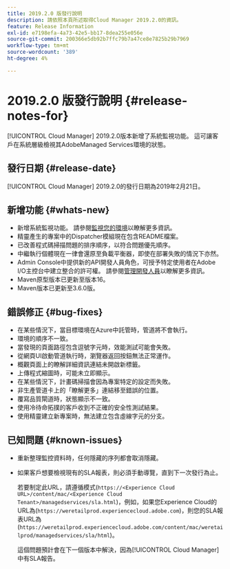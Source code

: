 ```yaml
---
title: 2019.2.0 版發行說明
description: 請依照本頁所述取得Cloud Manager 2019.2.0的資訊。
feature: Release Information
exl-id: e7198efa-4a73-42e5-bb17-8dea255e056e
source-git-commit: 200366e5db92b7ffc79b7a47ce8e7825b29b7969
workflow-type: tm+mt
source-wordcount: '389'
ht-degree: 4%

---
```


# 2019.2.0 版發行說明 {#release-notes-for}

[!UICONTROL Cloud Manager] 2019.2.0版本新增了系統監視功能。 這可讓客戶在系統層級檢視其AdobeManaged Services環境的狀態。


## 發行日期 {#release-date}

[!UICONTROL Cloud Manager] 2019.2.0的發行日期為2019年2月21日。

## 新增功能 {#whats-new}

* 新增系統監視功能。 請參閱[監視您的環境](/help/using/monitoring-environments.md)以瞭解更多資訊。
* 精靈產生的專案中的Dispatcher模組現在包含README檔案。
* 已改善程式碼掃描問題的排序順序，以符合問題優先順序。
* 中繼執行個體現在一律會還原至負載平衡器，即使在部署失敗的情況下亦然。
* Admin Console中提供新的API開發人員角色，可授予特定使用者在Adobe I/O主控台中建立整合的許可權。 請參閱[管理開發人員](https://www.adobe.com/go/aac_api_prod_learn)以瞭解更多資訊。
* Maven原型版本已更新至版本16。
* Maven版本已更新至3.6.0版。

## 錯誤修正 {#bug-fixes}

* 在某些情況下，當目標環境在Azure中託管時，管道將不會執行。
* 環境的順序不一致。
* 當發現的頁面路徑包含逗號字元時，效能測試可能會失敗。
* 從網頁UI啟動管道執行時，瀏覽器返回按鈕無法正常運作。
* 概觀頁面上的瞭解詳細資訊連結未開啟新標籤。
* 上傳程式縮圖時，可能未立即顯示。
* 在某些情況下，計畫碼掃描會因為專案特定的設定而失敗。
* 非生產管道卡上的「瞭解更多」連結移至錯誤的位置。
* 覆寫品質閘道時，狀態顯示不一致。
* 使用冷待命拓撲的客戶收到不正確的安全性測試結果。
* 使用精靈建立新專案時，無法建立包含虛線字元的分支。

## 已知問題 {#known-issues}

* 重新整理監控資料時，任何隱藏的序列都會取消隱藏。
* 如果客戶想要檢視現有的SLA報表，則必須手動導覽，直到下一次發行為止。

  若要制定此URL，請遵循模式(`https://<Experience Cloud URL>/content/mac/<Experience Cloud Tenant>/managedservices/sla.html`)，例如，如果您Experience Cloud的URL為(`https://weretailprod.experiencecloud.adobe.com`)，則您的SLA報表URL為(`https://weretailprod.experiencecloud.adobe.com/content/mac/weretailprod/managedservices/sla/html`)。

  這個問題預計會在下一個版本中解決，因為[!UICONTROL Cloud Manager]中有SLA報告。

